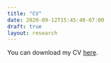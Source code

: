 ```yaml
---
title: "CV"
date: 2020-09-12T15:45:40-07:00
draft: true
layout: research
---
```


You can download my CV [here](https://firebasestorage.googleapis.com/v0/b/onlinetesting-96dd3.appspot.com/o/Toby_Wise_CV_March2022.pdf?alt=media&token=50710436-fba5-49d5-a677-3630651ad0a3).
